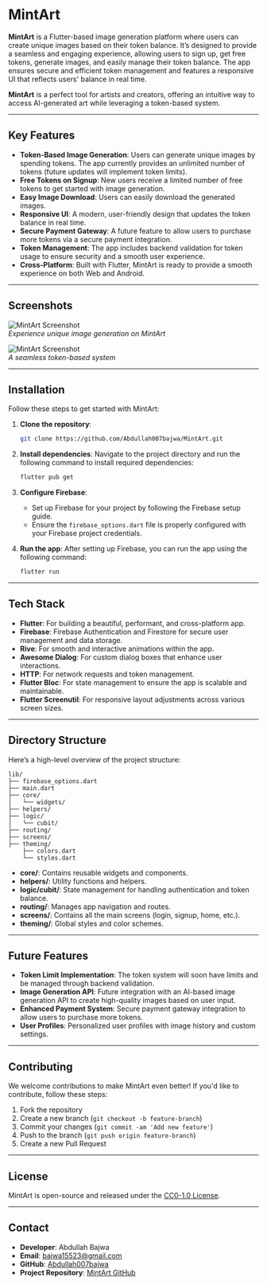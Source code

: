 # MintArt

**MintArt** is a Flutter-based image generation platform where users can create unique images based on their token balance. It’s designed to provide a seamless and engaging experience, allowing users to sign up, get free tokens, generate images, and easily manage their token balance. The app ensures secure and efficient token management and features a responsive UI that reflects users' balance in real time.

**MintArt** is a perfect tool for artists and creators, offering an intuitive way to access AI-generated art while leveraging a token-based system.

---

## Key Features

- **Token-Based Image Generation**: Users can generate unique images by spending tokens. The app currently provides an unlimited number of tokens (future updates will implement token limits).
- **Free Tokens on Signup**: New users receive a limited number of free tokens to get started with image generation.
- **Easy Image Download**: Users can easily download the generated images.
- **Responsive UI**: A modern, user-friendly design that updates the token balance in real time.
- **Secure Payment Gateway**: A future feature to allow users to purchase more tokens via a secure payment integration.
- **Token Management**: The app includes backend validation for token usage to ensure security and a smooth user experience.
- **Cross-Platform**: Built with Flutter, MintArt is ready to provide a smooth experience on both Web and Android.

---

## Screenshots

![MintArt Screenshot](assets/images/mintart_screenshot1.jpg)  
_Experience unique image generation on MintArt_

![MintArt Screenshot](assets/images/mintart_screenshot2.jpg)  
_A seamless token-based system_

---

## Installation

Follow these steps to get started with MintArt:

1. **Clone the repository**:
    ```bash
    git clone https://github.com/Abdullah007bajwa/MintArt.git
    ```

2. **Install dependencies**:
    Navigate to the project directory and run the following command to install required dependencies:
    ```bash
    flutter pub get
    ```

3. **Configure Firebase**:
    - Set up Firebase for your project by following the Firebase setup guide.
    - Ensure the `firebase_options.dart` file is properly configured with your Firebase project credentials.

4. **Run the app**:
    After setting up Firebase, you can run the app using the following command:
    ```bash
    flutter run
    ```

---

## Tech Stack

- **Flutter**: For building a beautiful, performant, and cross-platform app.
- **Firebase**: Firebase Authentication and Firestore for secure user management and data storage.
- **Rive**: For smooth and interactive animations within the app.
- **Awesome Dialog**: For custom dialog boxes that enhance user interactions.
- **HTTP**: For network requests and token management.
- **Flutter Bloc**: For state management to ensure the app is scalable and maintainable.
- **Flutter Screenutil**: For responsive layout adjustments across various screen sizes.

---

## Directory Structure

Here’s a high-level overview of the project structure:

```plaintext
lib/
├── firebase_options.dart
├── main.dart
├── core/
│   └── widgets/
├── helpers/
├── logic/
│   └── cubit/
├── routing/
├── screens/
├── theming/
    ├── colors.dart
    └── styles.dart
```

- **core/**: Contains reusable widgets and components.
- **helpers/**: Utility functions and helpers.
- **logic/cubit/**: State management for handling authentication and token balance.
- **routing/**: Manages app navigation and routes.
- **screens/**: Contains all the main screens (login, signup, home, etc.).
- **theming/**: Global styles and color schemes.

---

## Future Features

- **Token Limit Implementation**: The token system will soon have limits and be managed through backend validation.
- **Image Generation API**: Future integration with an AI-based image generation API to create high-quality images based on user input.
- **Enhanced Payment System**: Secure payment gateway integration to allow users to purchase more tokens.
- **User Profiles**: Personalized user profiles with image history and custom settings.

---

## Contributing

We welcome contributions to make MintArt even better! If you'd like to contribute, follow these steps:

1. Fork the repository
2. Create a new branch (`git checkout -b feature-branch`)
3. Commit your changes (`git commit -am 'Add new feature'`)
4. Push to the branch (`git push origin feature-branch`)
5. Create a new Pull Request

---

## License

MintArt is open-source and released under the [CC0-1.0 License](https://creativecommons.org/publicdomain/zero/1.0/).

---

## Contact

- **Developer**: Abdullah Bajwa
- **Email**: bajwa15523@gmail.com
- **GitHub**: [Abdullah007bajwa](https://github.com/Abdullah007bajwa)
- **Project Repository**: [MintArt GitHub](https://github.com/Abdullah007bajwa/MintArt)
